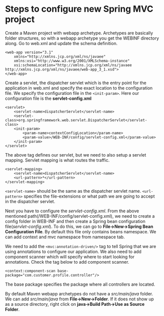 # Steps to configure new Spring MVC project

Create a Maven project with webapp archetype. Archetypes are basically folder structures, so with a webapp archetype you get the WEBINF directory along.
Go to web.xml and update the schema definition. 
```
<web-app version="3.1"
	xmlns="http://xmlns.jcp.org/xml/ns/javaee"
	xmlns:xsi="http://www.w3.org/2001/XMLSchema-instance"
	xsi:schemaLocation="http://xmlns.jcp.org/xml/ns/javaee http://xmlns.jcp.org/xml/ns/javaee/web-app_3_1.xsd">
</web-app>
```
Create a servlet, the dispatcher servlet which is the entry point for the application in web.xml and specify the exact location to the configuration file. We specify the configuration file in the `<init-param>`. Here our configuration file is the **servlet-config.xml**
```
<servlet>
	<servlet-name>dispatcherServlet</servlet-name>
	<servlet-class>org.springframework.web.servlet.DispatcherServlet</servlet-class>
	<init-param>
		<param-name>contextConfigLocation</param-name>
		<param-value>/WEB-INF/config/servlet-config.xml</param-value>
	</init-param>
</servlet>
```
The above tag defines our servlet, but we need to also setup a servlet mapping. Servlet mapping is what routes the traffic.
```
<servlet-mapping>
	<servlet-name>dispatcherServlet</servlet-name>
	<url-pattern>*</url-pattern>
</servlet-mapping>
```
`<servlet-name>` should be the same as the dispatcher servlet name.
`<url-pattern>` specifies the file-extensions or what path we are going to accept in the dispatcher servlet.

Next you have to configure the *servlet-config.xml*. From the above mentioned path(/WEB-INF/config/servlet-config.xml), we need to create a config folder in WEB-INF and then create a Spring bean configuration file(*servlet-config.xml*). To do this, we can go to **File->New->Spring Bean Configuration File**. By default this file only contains beans namespace. We can add context and mvc namespace from namespace tab.

We need to add the `<mvc:annotation-driven/>` tag to tell Spring that we are using annotations to configure our application. We also need to add component scanner which will specify where to start looking for annotations. Check the tag below to add component scanner.
```
<context:component-scan base-package="com.customer.profile.controller"/>
```
The base package specifies the package where all controllers are located.

By default Maven webapp archetypes do not have a *src/main/java* folder. We can add *src/main/java* from **File->New->Folder**. If it does not show up as a source directory, right click on **java->Build Path->Use as Source Folder**.